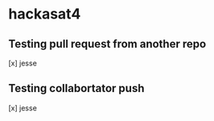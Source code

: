 # hackasat4

## Testing pull request from another repo
[x] jesse

## Testing collabortator push
[x] jesse
